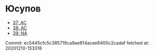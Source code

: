 # Юсупов
- [37: AC](37.md)
- [38: AC](38.md)
- [39: NA](39.md)

Commit: ec5445cfc5c385719ca9ae814acee6400c2cadaf
 fetched at: 20201210-153318
